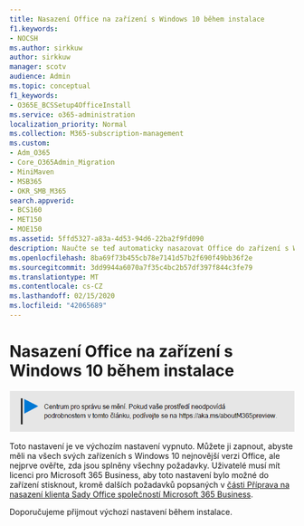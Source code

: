 ```yaml
---
title: Nasazení Office na zařízení s Windows 10 během instalace
f1.keywords:
- NOCSH
ms.author: sirkkuw
author: sirkkuw
manager: scotv
audience: Admin
ms.topic: conceptual
f1_keywords:
- O365E_BCSSetup4OfficeInstall
ms.service: o365-administration
localization_priority: Normal
ms.collection: M365-subscription-management
ms.custom:
- Adm_O365
- Core_O365Admin_Migration
- MiniMaven
- MSB365
- OKR_SMB_M365
search.appverid:
- BCS160
- MET150
- MOE150
ms.assetid: 5ffd5327-a83a-4d53-94d6-22ba2f9fd090
description: Naučte se teď automaticky nasazovat Office do zařízení s Windows 10 během instalace.
ms.openlocfilehash: 8ba69f73b455cb78e7141d57b2f690f49bb36f2e
ms.sourcegitcommit: 3dd9944a6070a7f35c4bc2b57df397f844c3fe79
ms.translationtype: MT
ms.contentlocale: cs-CZ
ms.lasthandoff: 02/15/2020
ms.locfileid: "42065689"
---
```

# <a name="install-office-on-windows-10-during-setup"></a>Nasazení Office na zařízení s Windows 10 během instalace

![Banner, který https://aka.ms/aboutM365previewodkazují na .](../media/m365admincenterchanging.png)

Toto nastavení je ve výchozím nastavení vypnuto. Můžete ji zapnout, abyste měli na všech svých zařízeních s Windows 10 nejnovější verzi Office, ale nejprve ověřte, zda jsou splněny všechny požadavky. Uživatelé musí mít licenci pro Microsoft 365 Business, aby toto nastavení bylo možné do zařízení stisknout, kromě dalších požadavků popsaných v [části Příprava na nasazení klienta Sady Office společností Microsoft 365 Business](prepare-for-office-client-deployment.md).
  
Doporučujeme přijmout výchozí nastavení během instalace.
